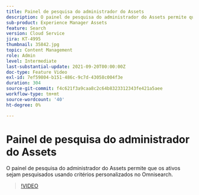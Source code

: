 ```yaml
---
title: Painel de pesquisa do administrador do Assets
description: O painel de pesquisa do administrador do Assets permite que os ativos sejam pesquisados usando critérios personalizados no Omnisearch.
sub-product: Experience Manager Assets
feature: Search
version: Cloud Service
jira: KT-4995
thumbnail: 35842.jpg
topic: Content Management
role: Admin
level: Intermediate
last-substantial-update: 2021-09-20T00:00:00Z
doc-type: Feature Video
exl-id: 7ef59804-b151-486c-9c7d-43058c004f3e
duration: 304
source-git-commit: f4c621f3a9caa8c2c64b8323312343fe421a5aee
workflow-type: tm+mt
source-wordcount: '40'
ht-degree: 0%

---
```


# Painel de pesquisa do administrador do Assets

O painel de pesquisa do administrador do Assets permite que os ativos sejam pesquisados usando critérios personalizados no Omnisearch.

>[!VIDEO](https://video.tv.adobe.com/v/35842?quality=12&learn=on)
